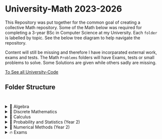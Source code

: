 # University-Math 2023-2026

This Repository was put together for the common goal of creating a collective Math repository. Some of the Math below was required for completing a 3-year 
BSc in Computer Science at my University. Each `folder` is labelled by topic. See the below tree diagram to help navigate the repository.

Content will still be missing and therefore I have incorparated external work, exams and tests. The  Math `Problems` folders will have Exams, tests or small problems to solve. Some Solutions are given while others sadly are missing.

[To See all University-Code](https://github.com/DylanPrinsloo/University-Code.git)

## **Folder Structure** <br><br>

<details>
  <summary>📂 Algebra</summary>
  <ul>
    <li>📂 Linear Algebra</li>
    <ul>
      <li>📄 Matrix Theory (Matrices, Determinants, Linear Equations)</li>
      <li>📄 Vector Spaces (Subspaces, Basis, Dimension)</li>
      <li>📄 Eigenvalues and Eigenvectors</li>
      <li>📄 Types of Relations</li>
      <li>📄 Vectors and Linear transformations</li>
    </ul>
    <li>📂 Advanced Linear Algebra (Year 2)</li>
    <ul>
      <li>📄 Matrix Decompositions (LU, QR, SVD)</li>
      <li>📄 Inner Product Spaces, Diagonalization</li>
      <li>📄 Applications to Computer Science (Data Science, Machine Learning)</li>
    </ul>
    <li>📂 psets</li>
    <ul>
      <li> Problems
    </ul>
  </ul>
</details>

<details>
  <summary>📂 Discrete Mathematics</summary>
  <ul>
    <li>📄 Combinatorics</li>
    <li>📄 Propositional Logic and Predicate Logic</li>
    <li>📄 Set Theory and Relations</li>
    <li>📄 Proof Techniques (Induction, Contradiction, Direct Proof)</li>
    <li>📂 Advanced Discrete Mathematics (Year 2)</li>
    <ul>
      <li>📄 Graph Theory (Graphs, Trees, Networks)</li>
      <li>📄 Number Theory (Prime Numbers, Divisibility, Modular Arithmetic)</li>
      <li>📄 Applications to Cryptography and Algorithms</li>
    </ul>
    <li>📂 psets</li>
    <ul>
      <li> Problems
    </ul>
  </ul>
</details>

<details>
  <summary>📂 Calculus</summary>
  <ul>
    <li>📂 Calculus I</li>
    <ul>
      <li>📄 Differentiation (Limits, Continuity, Derivatives)</li>
      <li>📄 Applications of Differentiation (Optimization Problems)</li>
      <li>📄 Integration (Definite and Indefinite Integrals)</li>
      <li>📄 Applications of Integration (Area under Curves)</li>
    </ul>
    <li>📂 Calculus II</li>
    <ul>
      <li>📄 Multivariable Calculus (Partial Derivatives, Multiple Integrals)</li>
      <li>📄 Vector Calculus (Gradient, Divergence, Curl)</li>
      <li>📄 Differential Equations (Introduction and Applications)</li>
    </ul>
    <li>📂 psets</li>
    <ul>
      <li> Problems
    </ul>
  </ul>
</details>

<details>
  <summary>📂 Probability and Statistics (Year 2)</summary>
  <ul>
    <li>📄 Basic Probability Concepts</li>
    <li>📄 Random Variables and Probability Distributions</li>
    <li>📄 Expectation, Variance, Covariance</li>
    <li>📄 Descriptive Statistics</li>
    <li>📄 Hypothesis Testing and Confidence Intervals</li>
    <li>📄 Linear Regression and Correlation</li>
    <li>📂 psets</li>
    <ul>
      <li> Problems
    </ul>
  </ul>
</details>

<details>
  <summary>📂 Numerical Methods (Year 2)</summary>
  <ul>
    <li>📄 Numerical Analysis (Error Analysis, Numerical Stability)</li>
    <li>📄 Numerical Solutions (Linear/Nonlinear Equations, Integration)</li>
    <li>📄 Applications to Scientific Computing</li>
    <li>📂 psets</li>
    <ul>
      <li> Problems
    </ul>
  </ul>
</details>

<details>
  <summary>🔥 Exams</summary>
    <ul>
      <li>📂 Midterms</li>
      <li>📂 Finals</li>
      <li>📄 How problems are done?</li>
  </ul>
</details>

